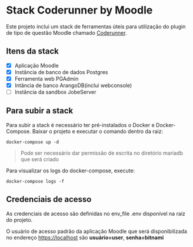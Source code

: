 # Stack Coderunner by Moodle
Este projeto inclui um stack de ferramentas úteis para utilização do plugin de tipo de questão Moodle chamado 
[Coderunner](https://moodle.org/plugins/qtype_coderunner).

## Itens da stack
- [x] Aplicação Moodle
- [x] Instância de banco de dados Postgres
- [x] Ferramenta web PGAdmin
- [x] Intância de banco ArangoDB(inclui webconsole)
- [ ] Instância da sandbox JobeServer

## Para subir a stack
Para subir a stack é necessário ter pré-instalados o Docker e Docker-Compose. Baixar o projeto e executar o comando dentro da raiz:

```shell
docker-compose up -d
```
> Pode ser necessário dar permissão de escrita no diretório mariadb que será criado

Para visualizar os logs do docker-compose, execute:
```shell
docker-compose logs -f
```
## Credenciais de acesso
As credenciais de acesso são definidas no env_file .env disponível na raíz do projeto.

O usuário de acesso padrão da aplicação Moodle que será disponibilizada no endereço [https://localhost](https://localhost) são **usuário=user**, **senha=bitnami**
